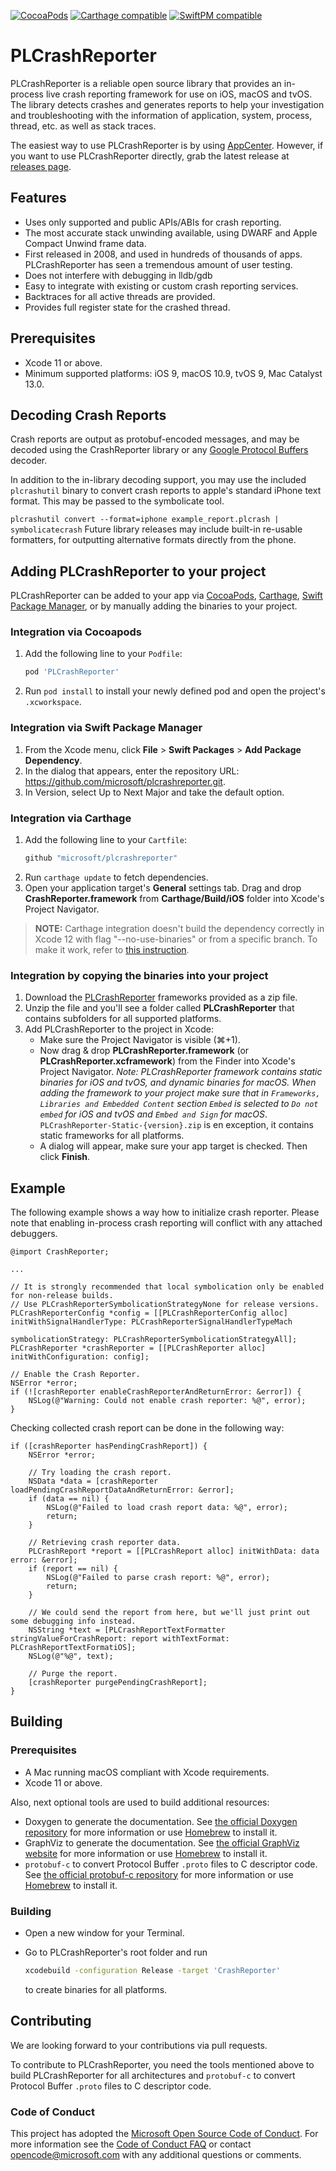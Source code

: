 [![CocoaPods](https://img.shields.io/cocoapods/v/PLCrashReporter.svg)](https://cocoapods.org/pods/PLCrashReporter)
[![Carthage compatible](https://img.shields.io/badge/Carthage-compatible-4BC51D.svg)](https://github.com/Carthage/Carthage)
[![SwiftPM compatible](https://img.shields.io/badge/SwiftPM-compatible-brightgreen.svg)](https://swift.org/package-manager)

# PLCrashReporter

PLCrashReporter is a reliable open source library that provides an in-process live crash reporting framework for use on iOS, macOS and tvOS. The library detects crashes and generates reports to help your investigation and troubleshooting with the information of application, system, process, thread, etc. as well as stack traces.

The easiest way to use PLCrashReporter is by using [AppCenter](https://appcenter.ms). However, if you want to use PLCrashReporter directly, grab the latest release at [releases page](https://github.com/microsoft/plcrashreporter/releases).

## Features

- Uses only supported and public APIs/ABIs for crash reporting.
- The most accurate stack unwinding available, using DWARF and Apple Compact Unwind frame data.
- First released in 2008, and used in hundreds of thousands of apps. PLCrashReporter has seen a tremendous amount of user testing.
- Does not interfere with debugging in lldb/gdb
- Easy to integrate with existing or custom crash reporting services.
- Backtraces for all active threads are provided.
- Provides full register state for the crashed thread.

## Prerequisites

- Xcode 11 or above.
- Minimum supported platforms: iOS 9, macOS 10.9, tvOS 9, Mac Catalyst 13.0.

## Decoding Crash Reports

Crash reports are output as protobuf-encoded messages, and may be decoded using the CrashReporter library or any [Google Protocol Buffers](https://developers.google.com/protocol-buffers/) decoder.

In addition to the in-library decoding support, you may use the included `plcrashutil` binary to convert crash reports to apple's standard iPhone text format. This may be passed to the symbolicate tool.

`plcrashutil convert --format=iphone example_report.plcrash | symbolicatecrash`
Future library releases may include built-in re-usable formatters, for outputting alternative formats directly from the phone.

## Adding PLCrashReporter to your project

PLCrashReporter can be added to your app via [CocoaPods](https://guides.cocoapods.org/using/using-cocoapods.html), [Carthage](https://github.com/Carthage/Carthage#quick-start), [Swift Package Manager](https://developer.apple.com/documentation/xcode/adding_package_dependencies_to_your_app), or by manually adding the binaries to your project.

### Integration via Cocoapods

1. Add the following line to your `Podfile`:
    ```ruby
    pod 'PLCrashReporter'
    ```
1. Run `pod install` to install your newly defined pod and open the project's `.xcworkspace`.

### Integration via Swift Package Manager

1. From the Xcode menu, click **File** > **Swift Packages** > **Add Package Dependency**.
1. In the dialog that appears, enter the repository URL: https://github.com/microsoft/plcrashreporter.git.
1. In Version, select Up to Next Major and take the default option.

### Integration via Carthage

1. Add the following line to your `Cartfile`:
    ```ruby
    github "microsoft/plcrashreporter"
    ```
1. Run `carthage update` to fetch dependencies.
1. Open your application target's **General** settings tab. Drag and drop **CrashReporter.framework** from **Carthage/Build/iOS** folder into Xcode's Project Navigator.

> **NOTE:**
> Carthage integration doesn't build the dependency correctly in Xcode 12 with flag "--no-use-binaries" or from a specific branch. To make it work, refer to [this instruction](https://github.com/Carthage/Carthage/blob/master/Documentation/Xcode12Workaround.md).

### Integration by copying the binaries into your project

1. Download the [PLCrashReporter](https://github.com/Microsoft/plcrashreporter/releases) frameworks provided as a zip file.
2. Unzip the file and you'll see a folder called **PLCrashReporter** that contains subfolders for all supported platforms.
3. Add PLCrashReporter to the project in Xcode:
   * Make sure the Project Navigator is visible (⌘+1).
   * Now drag & drop **PLCrashReporter.framework** (or **PLCrashReporter.xcframework**) from the Finder into Xcode's Project Navigator. _Note: PLCrashReporter framework contains static binaries for iOS and tvOS, and dynamic binaries for macOS. When adding the framework to your project make sure that in `Frameworks, Libraries and Embedded Content` section `Embed` is selected to `Do not embed` for iOS and tvOS and `Embed and Sign` for macOS_.    `PLCrashReporter-Static-{version}.zip` is en exception, it contains static frameworks for all platforms.
   * A dialog will appear, make sure your app target is checked. Then click **Finish**.

## Example

The following example shows a way how to initialize crash reporter. Please note that enabling in-process crash reporting will conflict with any attached debuggers.

```objc
@import CrashReporter;

...

// It is strongly recommended that local symbolication only be enabled for non-release builds.
// Use PLCrashReporterSymbolicationStrategyNone for release versions.
PLCrashReporterConfig *config = [[PLCrashReporterConfig alloc] initWithSignalHandlerType: PLCrashReporterSignalHandlerTypeMach
                                                                   symbolicationStrategy: PLCrashReporterSymbolicationStrategyAll];
PLCrashReporter *crashReporter = [[PLCrashReporter alloc] initWithConfiguration: config];

// Enable the Crash Reporter.
NSError *error;
if (![crashReporter enableCrashReporterAndReturnError: &error]) {
    NSLog(@"Warning: Could not enable crash reporter: %@", error);
}
```

Checking collected crash report can be done in the following way:

```objc
if ([crashReporter hasPendingCrashReport]) {
    NSError *error;

    // Try loading the crash report.
    NSData *data = [crashReporter loadPendingCrashReportDataAndReturnError: &error];
    if (data == nil) {
        NSLog(@"Failed to load crash report data: %@", error);
        return;
    }

    // Retrieving crash reporter data.
    PLCrashReport *report = [[PLCrashReport alloc] initWithData: data error: &error];
    if (report == nil) {
        NSLog(@"Failed to parse crash report: %@", error);
        return;
    }

    // We could send the report from here, but we'll just print out some debugging info instead.
    NSString *text = [PLCrashReportTextFormatter stringValueForCrashReport: report withTextFormat: PLCrashReportTextFormatiOS];
    NSLog(@"%@", text);

    // Purge the report.
    [crashReporter purgePendingCrashReport];
}
```

## Building

### Prerequisites

- A Mac running macOS compliant with Xcode requirements.
- Xcode 11 or above.

Also, next optional tools are used to build additional resources:

- Doxygen to generate the documentation. See [the official Doxygen repository](https://github.com/doxygen/doxygen) for more information or use [Homebrew](https://brew.sh) to install it.
- GraphViz to generate the documentation. See [the official GraphViz website](https://www.graphviz.org/download/) for more information or use [Homebrew](https://brew.sh) to install it.
- `protobuf-c` to convert Protocol Buffer `.proto` files to C descriptor code. See [the official protobuf-c repository](https://github.com/protobuf-c/protobuf-c) for more information or use [Homebrew](https://brew.sh) to install it.

### Building

- Open a new window for your Terminal.
- Go to PLCrashReporter's root folder and run

    ```bash
    xcodebuild -configuration Release -target 'CrashReporter'
    ```

    to create binaries for all platforms.

## Contributing

We are looking forward to your contributions via pull requests.

To contribute to PLCrashReporter, you need the tools mentioned above to build PLCrashReporter for all architectures and `protobuf-c` to convert Protocol Buffer `.proto` files to C descriptor code.

### Code of Conduct

This project has adopted the [Microsoft Open Source Code of Conduct](https://opensource.microsoft.com/codeofconduct/). For more information see the [Code of Conduct FAQ](https://opensource.microsoft.com/codeofconduct/faq/) or contact [opencode@microsoft.com](mailto:opencode@microsoft.com) with any additional questions or comments.
